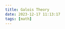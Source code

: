 ```yaml
---
title: Galois Theory
date: 2023-12-17 11:13:17
tags: [math]
---
```


<script
  src="https://cdn.mathjax.org/mathjax/latest/MathJax.js?config=TeX-AMS-MML_HTMLorMML"
  type="text/javascript">
</script>
